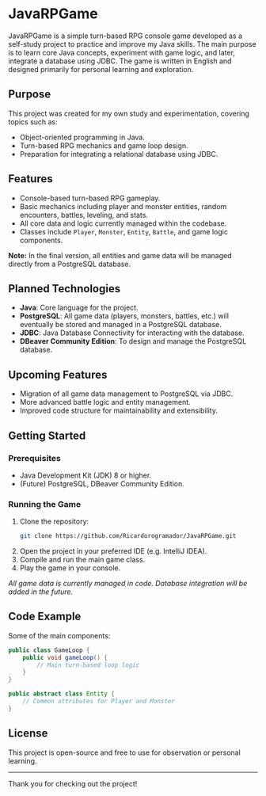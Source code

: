 # JavaRPGame

JavaRPGame is a simple turn-based RPG console game developed as a self-study project to practice and improve my Java skills. The main purpose is to learn core Java concepts, experiment with game logic, and later, integrate a database using JDBC. The game is written in English and designed primarily for personal learning and exploration.

## Purpose

This project was created for my own study and experimentation, covering topics such as:
- Object-oriented programming in Java.
- Turn-based RPG mechanics and game loop design.
- Preparation for integrating a relational database using JDBC.

## Features

- Console-based turn-based RPG gameplay.
- Basic mechanics including player and monster entities, random encounters, battles, leveling, and stats.
- All core data and logic currently managed within the codebase.
- Classes include `Player`, `Monster`, `Entity`, `Battle`, and game logic components.

**Note:** In the final version, all entities and game data will be managed directly from a PostgreSQL database.

## Planned Technologies

- **Java**: Core language for the project.
- **PostgreSQL**: All game data (players, monsters, battles, etc.) will eventually be stored and managed in a PostgreSQL database.
- **JDBC**: Java Database Connectivity for interacting with the database.
- **DBeaver Community Edition**: To design and manage the PostgreSQL database.

## Upcoming Features

- Migration of all game data management to PostgreSQL via JDBC.
- More advanced battle logic and entity management.
- Improved code structure for maintainability and extensibility.

## Getting Started

### Prerequisites

- Java Development Kit (JDK) 8 or higher.
- (Future) PostgreSQL, DBeaver Community Edition.

### Running the Game

1. Clone the repository:
    ```bash
    git clone https://github.com/Ricardorogramador/JavaRPGame.git
    ```
2. Open the project in your preferred IDE (e.g. IntelliJ IDEA).
3. Compile and run the main game class.
4. Play the game in your console.

*All game data is currently managed in code. Database integration will be added in the future.*

## Code Example

Some of the main components:

```java
public class GameLoop {
    public void gameLoop() {
        // Main turn-based loop logic
    }
}

public abstract class Entity {
    // Common attributes for Player and Monster
}
```

## License

This project is open-source and free to use for observation or personal learning.

---

Thank you for checking out the project!
